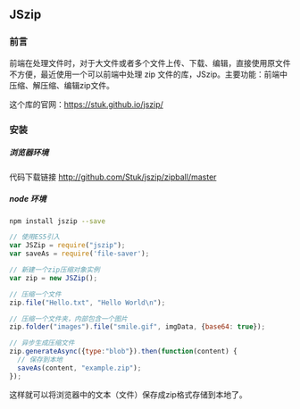 ## JSzip

### 前言

前端在处理文件时，对于大文件或者多个文件上传、下载、编辑，直接使用原文件不方便，最近使用一个可以前端中处理 zip 文件的库，JSzip。主要功能：前端中压缩、解压缩、编辑zip文件。

这个库的官网：https://stuk.github.io/jszip/

### 安装

##### 浏览器环境

代码下载链接 http://github.com/Stuk/jszip/zipball/master

##### node 环境

~~~bash
npm install jszip --save
~~~

~~~js
// 使用ES5引入
var JSZip = require("jszip");
var saveAs = require('file-saver');

// 新建一个zip压缩对象实例
var zip = new JSZip();

// 压缩一个文件
zip.file("Hello.txt", "Hello World\n");

// 压缩一个文件夹，内部包含一个图片
zip.folder("images").file("smile.gif", imgData, {base64: true});

// 异步生成压缩文件
zip.generateAsync({type:"blob"}).then(function(content) {
  // 保存到本地
  saveAs(content, "example.zip");
});
~~~

这样就可以将浏览器中的文本（文件）保存成zip格式存储到本地了。
